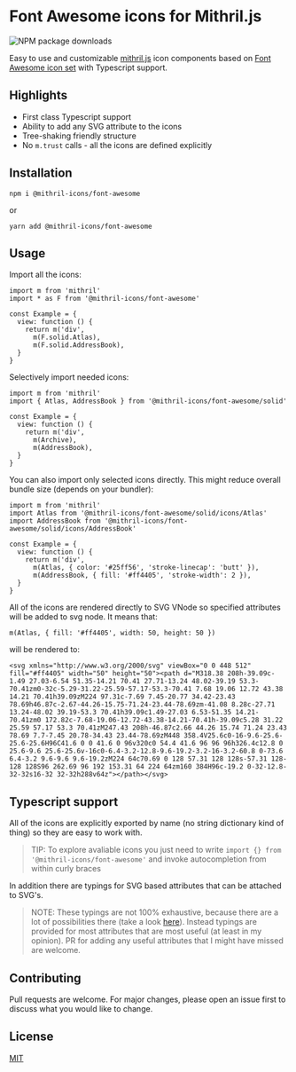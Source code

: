 # Font Awesome icons for Mithril.js

![NPM package downloads](https://img.shields.io/npm/dw/@mithril-icons/font-awesome?style=flat-square)

Easy to use and customizable [mithril.js](https://mithril.js.org/) icon components based on [Font Awesome icon set](https://fontawesome.com/) with Typescript support.

## Highlights
- First class Typescript support
- Ability to add any SVG attribute to the icons
- Tree-shaking friendly structure
- No `m.trust` calls - all the icons are defined explicitly

## Installation

```
npm i @mithril-icons/font-awesome
```
or
```
yarn add @mithril-icons/font-awesome
```
## Usage
Import all the icons:
```
import m from 'mithril'
import * as F from '@mithril-icons/font-awesome'

const Example = {
  view: function () {
    return m('div',
      m(F.solid.Atlas),
      m(F.solid.AddressBook),
  }
}
```
Selectively import needed icons:
```
import m from 'mithril'
import { Atlas, AddressBook } from '@mithril-icons/font-awesome/solid'

const Example = {
  view: function () {
    return m('div',
      m(Archive),
      m(AddressBook),
  }
}
```
You can also import only selected icons directly. This might reduce overall bundle size (depends on your bundler):
```
import m from 'mithril'
import Atlas from '@mithril-icons/font-awesome/solid/icons/Atlas'
import AddressBook from '@mithril-icons/font-awesome/solid/icons/AddressBook'

const Example = {
  view: function () {
    return m('div',
      m(Atlas, { color: '#25ff56', 'stroke-linecap': 'butt' }),
      m(AddressBook, { fill: '#ff4405', 'stroke-width': 2 }),
  }
}
```
All of the icons are rendered directly to SVG VNode so specified attributes will be added to svg node. It means that:
```
m(Atlas, { fill: '#ff4405', width: 50, height: 50 })
```
will be rendered to:
```
<svg xmlns="http://www.w3.org/2000/svg" viewBox="0 0 448 512" fill="#ff4405" width="50" height="50"><path d="M318.38 208h-39.09c-1.49 27.03-6.54 51.35-14.21 70.41 27.71-13.24 48.02-39.19 53.3-70.41zm0-32c-5.29-31.22-25.59-57.17-53.3-70.41 7.68 19.06 12.72 43.38 14.21 70.41h39.09zM224 97.31c-7.69 7.45-20.77 34.42-23.43 78.69h46.87c-2.67-44.26-15.75-71.24-23.44-78.69zm-41.08 8.28c-27.71 13.24-48.02 39.19-53.3 70.41h39.09c1.49-27.03 6.53-51.35 14.21-70.41zm0 172.82c-7.68-19.06-12.72-43.38-14.21-70.41h-39.09c5.28 31.22 25.59 57.17 53.3 70.41zM247.43 208h-46.87c2.66 44.26 15.74 71.24 23.43 78.69 7.7-7.45 20.78-34.43 23.44-78.69zM448 358.4V25.6c0-16-9.6-25.6-25.6-25.6H96C41.6 0 0 41.6 0 96v320c0 54.4 41.6 96 96 96h326.4c12.8 0 25.6-9.6 25.6-25.6v-16c0-6.4-3.2-12.8-9.6-19.2-3.2-16-3.2-60.8 0-73.6 6.4-3.2 9.6-9.6 9.6-19.2zM224 64c70.69 0 128 57.31 128 128s-57.31 128-128 128S96 262.69 96 192 153.31 64 224 64zm160 384H96c-19.2 0-32-12.8-32-32s16-32 32-32h288v64z"></path></svg>
```
## Typescript support
All of the icons are explicitly exported by name (no string dictionary kind of thing) so they are easy to work with.

> TIP: To explore avaliable icons you just need to write `import {} from '@mithril-icons/font-awesome'` and invoke autocompletion from within curly braces 

In addition there are typings for SVG based attributes that can be attached to SVG's.

> NOTE: These typings are not 100% exhaustive, because there are a lot of possibilities there (take a look [here](https://developer.mozilla.org/en-US/docs/Web/SVG/Attribute)). Instead typings are provided for most attributes that are most useful (at least in my opinion). PR for adding any useful attributes that I might have missed are welcome.

## Contributing
Pull requests are welcome. For major changes, please open an issue first to discuss what you would like to change.

## License
[MIT](https://choosealicense.com/licenses/mit/)
